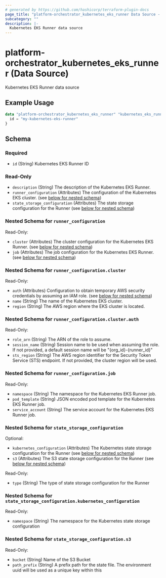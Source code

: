 ```yaml
---
# generated by https://github.com/hashicorp/terraform-plugin-docs
page_title: "platform-orchestrator_kubernetes_eks_runner Data Source - platform-orchestrator"
subcategory: ""
description: |-
  Kubernetes EKS Runner data source
---
```


# platform-orchestrator_kubernetes_eks_runner (Data Source)

Kubernetes EKS Runner data source

## Example Usage

```terraform
data "platform-orchestrator_kubernetes_eks_runner" "kubernetes_eks_runner" {
  id = "my-kubernetes-eks-runner"
}
```

<!-- schema generated by tfplugindocs -->
## Schema

### Required

- `id` (String) Kubernetes EKS Runner ID

### Read-Only

- `description` (String) The description of the Kubernetes EKS Runner.
- `runner_configuration` (Attributes) The configuration of the Kubernetes EKS cluster. (see [below for nested schema](#nestedatt--runner_configuration))
- `state_storage_configuration` (Attributes) The state storage configuration for the Runner (see [below for nested schema](#nestedatt--state_storage_configuration))

<a id="nestedatt--runner_configuration"></a>
### Nested Schema for `runner_configuration`

Read-Only:

- `cluster` (Attributes) The cluster configuration for the Kubernetes EKS Runner. (see [below for nested schema](#nestedatt--runner_configuration--cluster))
- `job` (Attributes) The job configuration for the Kubernetes EKS Runner. (see [below for nested schema](#nestedatt--runner_configuration--job))

<a id="nestedatt--runner_configuration--cluster"></a>
### Nested Schema for `runner_configuration.cluster`

Read-Only:

- `auth` (Attributes) Configuration to obtain temporary AWS security credentials by assuming an IAM role. (see [below for nested schema](#nestedatt--runner_configuration--cluster--auth))
- `name` (String) The name of the Kubernetes EKS cluster.
- `region` (String) The AWS region where the EKS cluster is located.

<a id="nestedatt--runner_configuration--cluster--auth"></a>
### Nested Schema for `runner_configuration.cluster.auth`

Read-Only:

- `role_arn` (String) The ARN of the role to assume.
- `session_name` (String) Session name to be used when assuming the role. If not provided, a default session name will be "{org_id}-{runner_id}"
- `sts_region` (String) The AWS region identifier for the Security Token Service (STS) endpoint. If not provided, the cluster region will be used.



<a id="nestedatt--runner_configuration--job"></a>
### Nested Schema for `runner_configuration.job`

Read-Only:

- `namespace` (String) The namespace for the Kubernetes EKS Runner job.
- `pod_template` (String) JSON encoded pod template for the Kubernetes EKS Runner job.
- `service_account` (String) The service account for the Kubernetes EKS Runner job.



<a id="nestedatt--state_storage_configuration"></a>
### Nested Schema for `state_storage_configuration`

Optional:

- `kubernetes_configuration` (Attributes) The Kubernetes state storage configuration for the Runner (see [below for nested schema](#nestedatt--state_storage_configuration--kubernetes_configuration))
- `s3` (Attributes) The S3 state storage configuration for the Runner (see [below for nested schema](#nestedatt--state_storage_configuration--s3))

Read-Only:

- `type` (String) The type of state storage configuration for the Runner

<a id="nestedatt--state_storage_configuration--kubernetes_configuration"></a>
### Nested Schema for `state_storage_configuration.kubernetes_configuration`

Read-Only:

- `namespace` (String) The namespace for the Kubernetes state storage configuration


<a id="nestedatt--state_storage_configuration--s3"></a>
### Nested Schema for `state_storage_configuration.s3`

Read-Only:

- `bucket` (String) Name of the S3 Bucket
- `path_prefix` (String) A prefix path for the state file. The environment uuid will be used as a unique key within this
